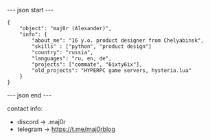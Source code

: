 
--- json start ---

    {
        "object": "maj0r (Alexander)",
        "info": {
            "about_me": "16 y.o. product designer from Chelyabinsk",
            "skills" : ["python", "product design"]
            "country": "russia",
            "languages": "ru, en, de",
            "projects": ["commate", "6ixty6ix"],
            "old_projects": "HYPERPC game servers, hysteria.lua"
        }
    }

--- json end ---

contact info:

 - discord -> .maj0r
 - telegram -> https://t.me/maj0rblog
